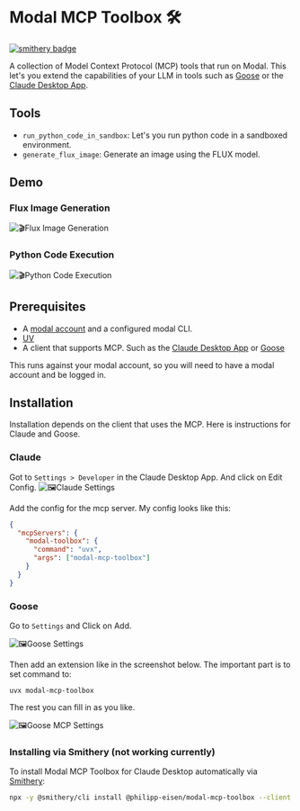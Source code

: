# Modal MCP Toolbox 🛠️

[![smithery badge](https://smithery.ai/badge/@philipp-eisen/modal-mcp-toolbox)](https://smithery.ai/server/@philipp-eisen/modal-mcp-toolbox)

A collection of Model Context Protocol (MCP) tools that run on Modal.
This let's you extend the capabilities of your LLM in tools such as [Goose](https://block.github.io/goose/) or the [Claude Desktop App](https://claude.ai/download).

## Tools

- `run_python_code_in_sandbox`: Let's you run python code in a sandboxed environment.
- `generate_flux_image`: Generate an image using the FLUX model.

## Demo

### Flux Image Generation

![🎬Flux Image Generation](./assets/flux.gif)

### Python Code Execution

![🎬Python Code Execution](./assets/python-sandbox.gif)

## Prerequisites

- A [modal account](https://modal.com/signup) and a configured modal CLI.
- [UV](https://github.com/astral-sh/uv?tab=readme-ov-file#installation)
- A client that supports MCP. Such as the [Claude Desktop App](https://claude.ai/download) or [Goose](https://block.github.io/goose/)

This runs against your modal account, so you will need to have a modal account and be logged in.

## Installation

Installation depends on the client that uses the MCP. Here is instructions for Claude and Goose.

### Claude

Got to `Settings > Developer` in the Claude Desktop App. And click on Edit Config.
![🖼️Claude Settings](./assets/claude-settings.png)

Add the config for the mcp server. My config looks like this:

```json
{
  "mcpServers": {
    "modal-toolbox": {
      "command": "uvx",
      "args": ["modal-mcp-toolbox"]
    }
  }
}
```

### Goose

Go to `Settings` and Click on Add.

![🖼️Goose Settings](./assets/goose-settings-1.png)

Then add an extension like in the screenshot below.
The important part is to set command to:

```
uvx modal-mcp-toolbox
```

The rest you can fill in as you like.

![🖼️Goose MCP Settings](./assets/goose-settings-2.png)

### Installing via Smithery (not working currently)

To install Modal MCP Toolbox for Claude Desktop automatically via [Smithery](https://smithery.ai/server/@philipp-eisen/modal-mcp-toolbox):

```bash
npx -y @smithery/cli install @philipp-eisen/modal-mcp-toolbox --client claude
```
